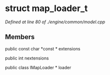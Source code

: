 # struct map_loader_t

*Defined at line 80 of ./engine/common/model.cpp*

## Members

public const char *const * extensions

public int nextensions

public class IMapLoader * loader



